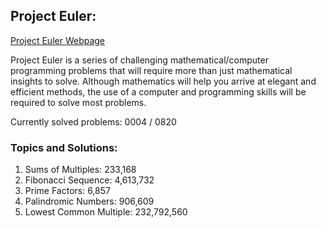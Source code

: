 ## Project Euler:

[Project Euler Webpage](https://https://projecteuler.net/)

Project Euler is a series of challenging mathematical/computer programming problems that will require more than just mathematical insights to solve. Although mathematics will help you arrive at elegant and efficient methods, the use of a computer and programming skills will be required to solve most problems.

Currently solved problems: 0004 / 0820

### Topics and Solutions:

1. Sums of Multiples: 233,168
2. Fibonacci Sequence: 4,613,732
3. Prime Factors: 6,857
4. Palindromic Numbers: 906,609
5. Lowest Common Multiple: 232,792,560
